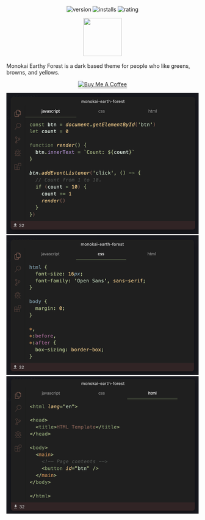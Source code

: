 <p align="center">  
  <a>
    <img src="https://vsmarketplacebadge.apphb.com/version/samlazrak.monookai-earth-forest.svg" alt="version"/>
  </a>
  <a>
    <img src="https://vsmarketplacebadge.apphb.com/installs/samlazrak.monookai-earth-forest.svg" alt="installs"/>
  </a>
  <a>
    <img src="https://vsmarketplacebadge.apphb.com/rating/samlazrak.monookai-earth-forest.svg" alt="rating"/>
  </a>
</p>

<p align="center">  

<img src="https://imgur.com/a/soNZiLy" width="100" height="100">
<p>Monokai Earthy Forest is a dark based theme for people who like greens, browns, and yellows.</p>

</p>

<p align="center">  

<a href="https://www.buymeacoffee.com/samlazrak" target="_blank">
 <img src="https://www.buymeacoffee.com/assets/img/custom_images/yellow_img.png" alt="Buy Me A Coffee" style="height: 41px !important;width: 174px !important;box-shadow: 0px 3px 2px 0px rgba(190, 190, 190, 0.5) !important;-webkit-box-shadow: 0px 3px 2px 0px rgba(190, 190, 190, 0.5) !important;" >
</a>

</p>

![Js](js.png)
![Css](css.png)
![Html](html.png)

